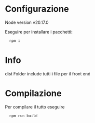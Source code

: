 
# Configurazione
Node version v20.17.0

Eseguire per installare i pacchetti: 
```bash
  npm i
```

# Info
dist Folder include tutti i file per il front end


# Compilazione

Per compilare il tutto eseguire

```bash
  npm run build
```

